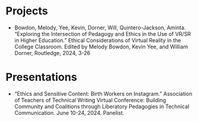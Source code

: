# Projects
- Bowdon, Melody, Yee, Kevin, Dorner, Will, Quintero-Jackson, Aminta. “Exploring the Intersection of Pedagogy and Ethics in the Use of VR/SR in Higher Education.” Ethical Considerations of Virtual Reality in the College Classroom. Edited by Melody Bowdon, Kevin Yee, and William Dorner, Routledge, 2024, 3-26
# Presentations
- “Ethics and Sensitive Content: Birth Workers on Instagram.” Association of Teachers of Technical Writing Virtual Conference:  Building Community and Coalitions through Liberatory Pedagogies in Technical Communication.  June 10-24, 2024. Panelist. 





